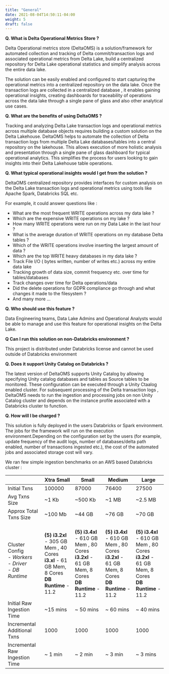 ```yaml
---
title: "General"
date: 2021-08-04T14:50:11-04:00
weight: 5
draft: false
---
```


**Q. What is Delta Operational Metrics Store ?**

Delta Operational metrics store (DeltaOMS) is a solution/framework for automated collection 
and tracking of Delta commit/transaction logs and associated operational metrics from Delta Lake, 
build a centralized repository for Delta Lake operational statistics and simplify analysis 
across the entire data lake.

The solution can be easily enabled and configured to start capturing the operational metrics into a 
centralized repository on the data lake. Once the transaction logs are collected in a 
centralized database , it enables gaining operational insights, creating dashboards for traceability of operations 
across the data lake through a single pane of glass and also other analytical use cases.

**Q. What are the benefits of using DeltaOMS ?**

Tracking and analyzing Delta Lake transaction logs and operational metrics across multiple 
database objects requires building a custom solution on the Delta Lakehouse.
DeltaOMS helps to automate the collection of Delta transaction logs from multiple Delta Lake databases/tables 
into a central repository on the lakehouse. This allows execution of more holistic analysis and 
presentation through a single pane of glass dashboard for typical operational analytics. 
This simplifies the process for users looking to gain insights into their Delta Lakehouse table operations.

**Q. What typical operational insights would I get from the solution ?**

DeltaOMS centralized repository provides interfaces for custom analysis on the Delta Lake 
transaction logs and operational metrics using tools like Apache Spark, Databricks SQL etc. 

For example, it could answer questions like :

- What are the most frequent WRITE operations across my data lake ?
- Which are the expensive WRITE operations on my lake ?
- How many WRITE operations were run on my Data Lake in the last hour ?
- What is the average duration of WRITE operations on my database Delta tables ?
- Which of the WRITE operations involve inserting the largest amount of data ?
- Which are the top WRITE heavy databases in my data lake ?
- Track File I/O ( bytes written, number of writes etc.) across my entire data lake 
- Tracking growth of data size, commit frequency etc. over time for tables/databases
- Track changes over time for Delta operations/data
- Did the delete operations for GDPR compliance go through and what changes it made to the filesystem ?
- And many more ...

**Q. Who should use this feature ?**

Data Engineering teams, Data Lake Admins and Operational Analysts would be able to 
manage and use this feature for operational insights on the Delta Lake. 

**Q Can I run this solution on non-Databricks environment ?**

This project is distributed under Databricks license and cannot be used outside of Databricks environment

**Q. Does it support Unity Catalog on Databricks ?**

The latest version of DeltaOMS supports Unity Catalog by allowing specifying Unity catalog databases and tables 
as Source tables to be monitored. These configuration can be executed through a Unity Ctaalog enabled cluster.
For subsequent processing of the Delta transaction logs , DeltaOMS needs to run the ingestion and processing jobs 
on non Unity Catalog cluster and depends on the instance profile associated with a Databricks cluster to function.

**Q. How will I be charged ?**

This solution is fully deployed in the users Databricks or Spark environment. The jobs for the framework 
will run on the execution environment.Depending on the configuration set by the users 
(for example, update frequency of the audit logs, number of databases/delta path enabled, number of transactions ingested etc.), 
the cost of the automated jobs and associated storage cost will vary. 

We ran few simple ingestion benchmarks on an AWS based Databricks cluster :

|                                   | Xtra Small |  Small | Medium |  Large |
| --------------------------------- |------------|--------|--------|--------|
| Initial Txns                      | 100000     | 87000  | 76400  | 27500  |
| Avg Txns Size                     | ~1 Kb      | ~500 Kb| ~1 MB  | ~2.5 MB|
| Approx Total Txns Size            | ~100 Mb    | ~44 GB | ~76 GB | ~70 GB |
| Cluster Config<br>*- Workers*<br>*- Driver*<br>*- DB Runtime*| <br>**(5) i3.2xl** - 305 GB Mem , 40 Cores <br>**i3.xl** - 61 GB Mem, 8 Cores <br> **DB Runtime** - 11.2 | <br>**(5) i3.4xl** - 610 GB Mem , 80 Cores <br>**i3.2xl** - 61 GB Mem, 8 Cores <br> **DB Runtime** - 11.2 | <br>**(5) i3.4xl** - 610 GB Mem , 80 Cores <br>**i3.2xl** - 61 GB Mem, 8 Cores <br> **DB Runtime** - 11.2  | <br>**(5) i3.4xl** - 610 GB Mem , 80 Cores <br>**i3.2xl** - 61 GB Mem, 8 Cores <br> **DB Runtime** - 11.2 |
| Initial Raw Ingestion Time        | ~15  mins      | ~ 50 mins  |  ~ 60 mins |   ~ 40 mins    |
| Incremental Additional Txns       | 1000       | 1000   | 1000   | 1000   |
| Incremental Raw Ingestion Time    |   ~ 1 min         |   ~ 2 min      |  ~ 3 min      |   ~ 3 mins     |
